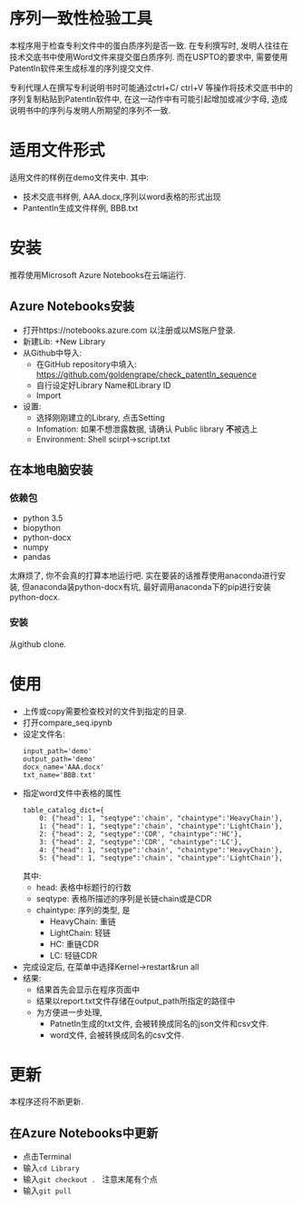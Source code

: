 # 序列一致性检验工具

本程序用于检查专利文件中的蛋白质序列是否一致. 在专利撰写时, 发明人往往在技术交底书中使用Word文件来提交蛋白质序列. 而在USPTO的要求中, 需要使用PatentIn软件来生成标准的序列提交文件.

专利代理人在撰写专利说明书时可能通过ctrl+C/ ctrl+V 等操作将技术交底书中的序列复制粘贴到PatentIn软件中, 在这一动作中有可能引起增加或减少字母, 造成说明书中的序列与发明人所期望的序列不一致.

# 适用文件形式

适用文件的样例在demo文件夹中. 其中:

* 技术交底书样例, AAA.docx,序列以word表格的形式出现
* PantentIn生成文件样例, BBB.txt

# 安装

推荐使用Microsoft Azure Notebooks在云端运行.

## Azure Notebooks安装

* 打开https://notebooks.azure.com 以注册或以MS账户登录.
* 新建Lib: +New Library
* 从Github中导入:
    *  在GitHub repository中填入: https://github.com/goldengrape/check_patentIn_sequence
    * 自行设定好Library Name和Library ID
    * Import
* 设置:
    * 选择刚刚建立的Library, 点击Setting
    * Infomation:  如果不想泄露数据, 请确认 Public library **不**被选上
    * Environment:  Shell scirpt->script.txt

## 在本地电脑安装

### 依赖包
* python 3.5
* biopython
* python-docx
* numpy
* pandas

太麻烦了, 你不会真的打算本地运行吧. 实在要装的话推荐使用anaconda进行安装, 但anaconda装python-docx有坑, 最好调用anaconda下的pip进行安装python-docx.

### 安装
从github clone.

# 使用
* 上传或copy需要检查校对的文件到指定的目录.
* 打开compare_seq.ipynb
* 设定文件名:
    ```
    input_path='demo'
    output_path='demo'
    docx_name='AAA.docx'
    txt_name='BBB.txt'
    ```
* 指定word文件中表格的属性
    ```
    table_catalog_dict={
        0: {"head": 1, "seqtype":'chain', "chaintype":'HeavyChain'},
        1: {"head": 1, "seqtype":'chain', "chaintype":'LightChain'},
        2: {"head": 2, "seqtype":'CDR', "chaintype":'HC'},
        3: {"head": 2, "seqtype":'CDR', "chaintype":'LC'},
        4: {"head": 1, "seqtype":'chain', "chaintype":'HeavyChain'},
        5: {"head": 1, "seqtype":'chain', "chaintype":'LightChain'},
    ```
    其中:
    * head: 表格中标题行的行数
    * seqtype: 表格所描述的序列是长链chain或是CDR
    * chaintype: 序列的类型, 是
        * HeavyChain: 重链
        * LightChain: 轻链
        * HC: 重链CDR
        * LC: 轻链CDR
* 完成设定后, 在菜单中选择Kernel->restart&run all
* 结果:
    * 结果首先会显示在程序页面中
    * 结果以report.txt文件存储在output_path所指定的路径中
    * 为方便进一步处理,
        * PatnetIn生成的txt文件, 会被转换成同名的json文件和csv文件.
        * word文件, 会被转换成同名的csv文件.

# 更新

本程序还将不断更新.
## 在Azure Notebooks中更新
* 点击Terminal
* 输入```cd Library```
* 输入```git checkout . ``` 注意末尾有个点
* 输入```git pull```
